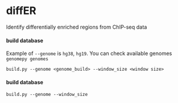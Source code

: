 # diffER
Identify differentially enriched regions from ChIP-seq data

#### build database
Example of `--genome` is `hg38`, `hg19`.  You can check available genomes `genomepy genomes`

```
build.py --genome <genome_build> --window_size <window size>
```

#### build database

```
build.py --genome --window_size 
```


#### 
